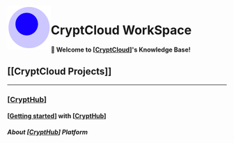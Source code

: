 <img src="attachments/foam-icon.png" width=100 align="left">

# CryptCloud WorkSpace
**👋 Welcome to [[CryptCloud]]'s Knowledge Base!**

## [[CryptCloud Projects]]
---
### [[CryptHub]]
#### [[Getting started]] with [[CryptHub]]
##### About [[CryptHub]] Platform


[//begin]: # "Autogenerated link references for markdown compatibility"
[CryptCloud]: <docs/Projects/CryptHub Platform/CryptHub Components/CryptCloud.md> "CryptCloud | Organization"
[Getting started]: <Getting Started.md> "Getting Started with CryptCloud"
[CryptHub]: <docs/Projects/CryptHub Platform/CryptHub.md> "CryptHub | Offensive Cyber Platform"
[//end]: # "Autogenerated link references"

